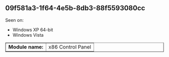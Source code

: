 ## 09f581a3-1f64-4e5b-8db3-88f5593080cc

Seen on:
* Windows XP 64-bit
* Windows Vista

<table border="1" class="docutils">
  <tbody>
    <tr>
      <td><b>Module name:</b></td>
      <td>x86 Control Panel</td>
    </tr>
  </tbody>
</table>

